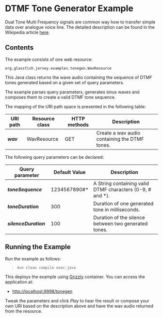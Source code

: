 <!--

    DO NOT ALTER OR REMOVE COPYRIGHT NOTICES OR THIS HEADER.

    Copyright (c) 2015-2017 Oracle and/or its affiliates. All rights reserved.

    The contents of this file are subject to the terms of either the GNU
    General Public License Version 2 only ("GPL") or the Common Development
    and Distribution License("CDDL") (collectively, the "License").  You
    may not use this file except in compliance with the License.  You can
    obtain a copy of the License at
    https://oss.oracle.com/licenses/CDDL+GPL-1.1
    or LICENSE.txt.  See the License for the specific
    language governing permissions and limitations under the License.

    When distributing the software, include this License Header Notice in each
    file and include the License file at LICENSE.txt.

    GPL Classpath Exception:
    Oracle designates this particular file as subject to the "Classpath"
    exception as provided by Oracle in the GPL Version 2 section of the License
    file that accompanied this code.

    Modifications:
    If applicable, add the following below the License Header, with the fields
    enclosed by brackets [] replaced by your own identifying information:
    "Portions Copyright [year] [name of copyright owner]"

    Contributor(s):
    If you wish your version of this file to be governed by only the CDDL or
    only the GPL Version 2, indicate your decision by adding "[Contributor]
    elects to include this software in this distribution under the [CDDL or GPL
    Version 2] license."  If you don't indicate a single choice of license, a
    recipient has the option to distribute your version of this file under
    either the CDDL, the GPL Version 2 or to extend the choice of license to
    its licensees as provided above.  However, if you add GPL Version 2 code
    and therefore, elected the GPL Version 2 license, then the option applies
    only if the new code is made subject to such option by the copyright
    holder.

-->

DTMF Tone Generator Example
===========================

Dual Tone Multi Frequency signals are common way how to transfer simple
data over analogue voice line. The detailed description can be found in
the Wikipedia article
[here](http://en.wikipedia.org/wiki/Dual-tone_multi-frequency_signaling).

Contents
--------

The example consists of one web resource:

`org.glassfish.jersey.examples.tonegen.WavResource`

This Java class returns the wave audio containing the sequence of
DTMF tones generated based on a given set of query parameters.

The example parses query parameters, generates sinus waves and composes
them to create a valid DTMF tone sequence.

The mapping of the URI path space is presented in the following table:

URI path       | Resource class   | HTTP methods   | Description
-------------- | ---------------- | -------------- | -----------------------------------------------
**_wav_**      | WavResource      | GET            | Create a wav audio containing the DTMF tones.

The following query parameters can be declared:

Query parameter         | Default Value    | Description
----------------------- | ---------------- | -------------------------------------------------------------
**_toneSequence_**      | 1234567890\#\*   | A String containing valid DTMF characters (0-9, \# and \*).
**_toneDuration_**      | 300              | Duration of one generated tone in milliseconds.
**_silenceDuration_**   | 100              | Duration of the silence between two generated tones.

Running the Example
-------------------

Run the example as follows:

>     mvn clean compile exec:java

This deploys the example using [Grizzly](http://grizzly.java.net/) container. You can access the application at:

-   <http://localhost:9998/tonegen>

Tweak the parameters and click *Play* to hear the result or compose your
own URI based on the description above and have the wav audio returned
from the resource.
